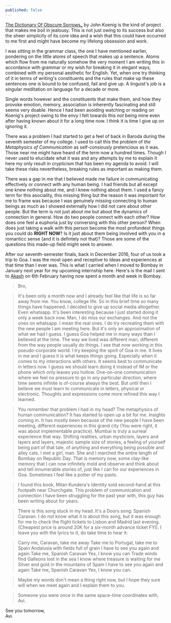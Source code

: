 ```yaml
---
published: false
---
```

[ The Dictionary Of Obscure Sorrows_](http://www.dictionaryofobscuresorrows.com/ "Hyperlink to The Dictionary of Obscure Sorrows site") by John Koenig is the kind of project that makes me boil in jealousy. This is not just owing to its success but also the sheer simplicity of its core idea and a wish that this could have occurred to me first and might have become _my_ lifelong obsession and work.

I was sitting in the grammar class, the one I have mentioned earlier, pondering on the little atoms of speech that makes up a sentence. Atoms which flow from me naturally somehow the very moment I am writing this in accordance with grammar or my wish for breaking it in elegant ways, combined with my personal aesthetic for English. Yet, when one try thinking of it in terms of writing's constituents and the rules that make up these sentences one is bound to be confused, fail and give up. A linguist's job is a singular meditation on language for a decade or more.

Single words however and the constituents that make them, and how they provoke emotion, memory, association is inherently fascinating and still seems very doable. Hence I had been avoiding watching or reading on Koenig's project owing to the envy I felt towards this _not_ being mine even after having known about it for a long time now. I think it is time I give up on ignoring it.

There was a problem I had started to get a feel of back in Baroda during the seventh semester of my college. I used to call this the problem of _the Metaphysics of Communication_ as self-consiously pretencious as it was. Those near me might have heard of the term now a hundred times. Though I never used to elucidate what it was and any attempts by me to explain it here my only result in crypticism that has been my agenda to avoid. I will take these risks nevertheless, breaking rules as important as making them.

There was a gap in me that I believed made me failure in communicating effectively or connect with any human being. I had friends but all except one knew nothing about me, and I knew nothing about them. I used a fancy term for this asociality, this missing thing but the reason it was important for me to frame was because I was genuinely missing connecting to human beings as much as I showed externally how I did not care about other people. But the term is not just about me but about the dynamics of connection in general. How do two people connect with each other? How does one feel a euphoria just by conversing with this other person? When does just taking a walk with this person become the most profundest things you could do **RIGHT NOW**? Is it just about them being involved with you in a romanticc sense (and it is defintely not that)? Those are some of the questions this made-up field might seek to answer.

After our seventh-semester finals, back in December 2016, four of us took a trip to Goa. I was the most open and receptive to ideas and experiences at that time than I ever was. This is what I carried when I moved to Bombay in January next year for my upcoming internship here. Here's is the mail I sent to [Akash](https://www.youtube.com/watch?v=HgzGwKwLmgM "YouTube link to Queen's Don't Stop Me Now") on 6th February having now spent a month and week in Bombay.

> Bro,

>It's been only a month now and I already feel like that life is so far away from me. You know, college life. So in this brief time so many things have happened. I decided to give up social media altogether. Even whatsapp. It's been interesting because I just started doing it only a week back now. Man, I do miss our exchanges. And not the ones on whatsapp. I mean the real ones. I do try recreating them with the new people I am meeting here. But it's only an approximation of what we had I guess.
I guess Goa helped me in many ways than I believed at the time. The way we lived was different man, different from the way people usually do things. I see that now working in this pseudo-corporate world. I try keeping the spirit of Goa in me. It lives in me and I guess it is what keeps things going. Especially when it comes to my interactions with others.
It seems best to communicate in letters now. I guess we should learn doing it instead of IM or the phone which only leaves you hollow. One-on-one communication where we feel no pressure to go in any particular direction, where time seems infinite is of-course always the best. But until then I believe we must learn to communicate in letters, physical or electronic. Thoughts and expressions come more refined this way I learned.

>You remember that problem I had in my head? The metaphysics of human communication? It has started to open up a bit for me. Insights coming in. It has mostly been because of the new people I have been meeting, different experiences in this grand city (You were right, it was about implementable practice). Mumbai is truly a surreal experience that way. Shifting realities, urban mysticism, layers and layers and layers, majestic sample size of stories, a feeling of yourself being part of that tale, of anything and everything being possible and alley cats. I met a girl, man. She and I marched the entire length of Bombay on Republic Day. That is memory now, some clay-like memory that I can now infinitely mold and observe and think about and tell innumerable stories of, just like I can for our experiences in Goa. Sometimes I feel like a potter of my pasts. 

>I found this book, Milan Kundera's Identity sold second-hand at this footpath near Churchgate. This problem of communication and connection I have been struggling for the past year with, this guy has been writing about for years.  

>There is this song stuck in my head. It's a Doors song: Spanish Caravan. I do not know what it is about this song, but it was enough for me to check the flight tickets to Lisbon and Madrid last evening. (Cheapest price is around 20K for a six-month advance ticket FYI). I leave you with the lyrics to it, do take time to hear it: 

>Carry me, Caravan, take me away
Take me to Portugal, take me to Spain
Andalusia with fields full of grain
I have to see you again and again
Take me, Spanish Caravan
Yes, I know you can
Trade winds find Galleons lost in the sea
I know where treasure is waiting for me
Silver and gold in the mountains of Spain
I have to see you again and again
Take me, Spanish Caravan
Yes, I know you can.

>Maybe my words don't mean a thing right now, but I hope they sure will when we meet again and I explain them to you. 

>Someone you were once in the same space-time coordinates with,
Avi.

See you tomorrow,  
Avi.
